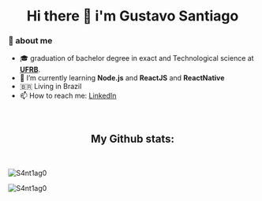 <h1 align="center"> Hi there 👋 i'm Gustavo Santiago </h1>

### 🤵 about me
- :mortar_board: graduation of bachelor degree in exact and Technological science at <a href="https://ufrb.edu.br/portal/"><b>UFRB</b></a>.
- 🌱 I’m currently learning <b>Node.js</b> and <b>ReactJS</b> and <b>ReactNative</b>
- 🇧🇷 Living in Brazil
- 📫 How to reach me: [LinkedIn](https://www.linkedin.com/in/gustavo-santiago-82b80b162/?locale=en_US)
<br>
<h2 align="center">My Github stats:</h2>
<br>

<p align="rigth">
<img src="https://github-readme-stats.vercel.app/api/top-langs?username=S4nt1ag0&show_icons=true&locale=en&count_private=true&theme=radical" alt="S4nt1ag0" /></p>

<p align="left"><img src="https://github-readme-stats.vercel.app/api?username=S4nt1ag0&show_icons=true&locale=en&count_private=true&theme=radical" alt="S4nt1ag0" />
</p>